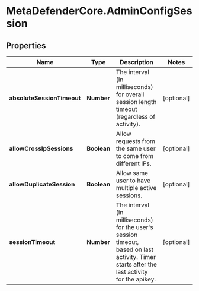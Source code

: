 # MetaDefenderCore.AdminConfigSession

## Properties

Name | Type | Description | Notes
------------ | ------------- | ------------- | -------------
**absoluteSessionTimeout** | **Number** | The interval (in milliseconds) for overall session length timeout (regardless of activity). | [optional] 
**allowCrossIpSessions** | **Boolean** | Allow requests from the same user to come from different IPs. | [optional] 
**allowDuplicateSession** | **Boolean** | Allow same user to have multiple active sessions. | [optional] 
**sessionTimeout** | **Number** | The interval (in milliseconds) for the user&#39;s session timeout, based on last activity. Timer starts after the last activity for the apikey. | [optional] 


